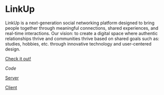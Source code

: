 # LinkUp
LinkUp is a next-generation social networking platform designed to bring people together through meaningful connections, shared experiences, and real-time interactions. 
Our vision: to create a digital space where authentic relationships thrive and communities thrive based on shared goals such as: studies, hobbies, etc. through innovative technology and user-centered design.

[Check it out!](https://linkup-client-ax9e.onrender.com/)



*Code*

[Server](https://github.com/Nadavgo8/LinkUp-Server/tree/main)

[Client](https://github.com/Nadavgo8/LinkUp-Client/tree/main)

